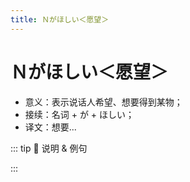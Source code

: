 ```yaml
---
title: Ｎがほしい＜愿望＞
---
```


# Ｎがほしい＜愿望＞

* 意义：表示说话人希望、想要得到某物；
* 接续：名词 + が + ほしい；
* 译文：想要...

::: tip :bookmark: 说明 & 例句

<grammer-content sentence="1. 非过去时一般只能用于第一人称；" />

<div class="bunpou-block">

  <grammer-content id='1-9-5-0' sentence="[家族/かぞく]と[友達/ともだち]へのおみやげが**ほしいんです**。" trans="我想要带给家人和朋友的礼物。" />

</div>

<grammer-content sentence="2. 用于**第三人称**时需要使用派生动词**「ほしがる」的形式或相应地改变形态**；" />

<div class="bunpou-block">

  <grammer-content id='1-9-5-1' sentence="[妹/いもうと]はシルクのブラウスを**ほしがっています**。" trans="妹妹想要一件丝绸衬衫。" />

</div>

<grammer-content sentence="3. 当表示**否定**意义时，可以用**は替换が，加强否定语气**；" />

<div class="bunpou-block">

  <grammer-content id='1-9-5-2' sentence="お[茶/ちゃ]**はほしくないです**。" trans="我不想喝茶。" />

</div>

<grammer-content sentence="4. 询问对方的意愿时，使用「Ｎがほしいですか」不礼貌，这种场合下一般可以用**「～はどうですか」** 或 **「～はいかがですか」**的形式。" />

:::
